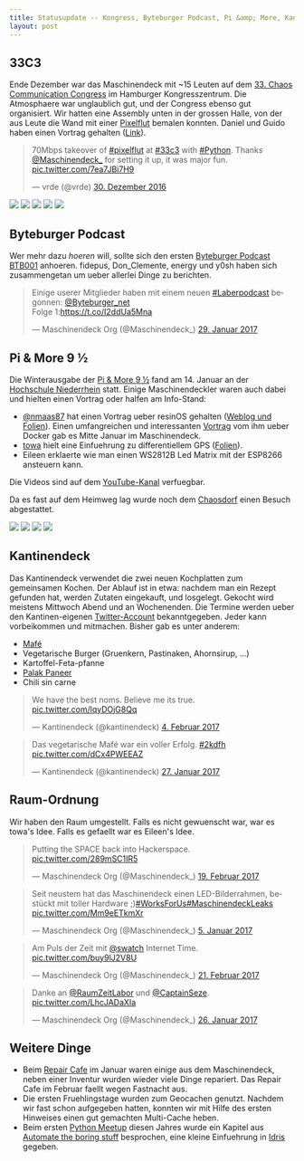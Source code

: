 ```yaml
---
title: Statusupdate -- Kongress, Byteburger Podcast, Pi &amp; More, Kantinendeck, Geocaching, Raum-Ordnung, ...
layout: post
---
```



## 33C3

Ende Dezember war das Maschinendeck mit ~15 Leuten auf dem [33. Chaos Communication Congress](https://de.wikipedia.org/wiki/Chaos_Communication_Congress) im Hamburger Kongresszentrum.
Die Atmosphaere war unglaublich gut, und der Congress ebenso gut organisiert. Wir hatten eine Assembly unten in der grossen Halle, von der aus Leute die Wand mit einer [Pixelflut](https://github.com/defnull/pixelflut) bemalen konnten. Daniel und Guido haben einen Vortrag gehalten ([Link](https://media.ccc.de/v/33c3-7827-on_the_security_and_privacy_of_modern_single_sign-on_in_the_web)).

<blockquote class="twitter-tweet" data-lang="de"><p lang="en" dir="ltr">70Mbps takeover of <a href="https://twitter.com/hashtag/pixelflut?src=hash">#pixelflut</a> at <a href="https://twitter.com/hashtag/33c3?src=hash">#33c3</a> with <a href="https://twitter.com/hashtag/Python?src=hash">#Python</a>. Thanks <a href="https://twitter.com/Maschinendeck_">@Maschinendeck_</a> for setting it up, it was major fun. <a href="https://t.co/7ea7JBi7H9">pic.twitter.com/7ea7JBi7H9</a></p>&mdash; vrde (@vrde) <a href="https://twitter.com/vrde/status/814908145520807936">30. Dezember 2016</a></blockquote>
<script async src="//platform.twitter.com/widgets.js" charset="utf-8"></script>


![](/images/update-feb17/IMG_20161227_163912-small.jpg)
![](/images/update-feb17/IMG_20161229_011019-small.jpg)
![](/images/update-feb17/IMG_20161229_205553-small.jpg)
![](/images/update-feb17/IMG_20161229_224715-small.jpg)
![](/images/update-feb17/IMG_20161230_140715-small.jpg)


## Byteburger Podcast

Wer mehr dazu _hoeren_ will, sollte sich den ersten [Byteburger Podcast BTB001](http://www.byteburger.net/btb001-ich-sag-nur-paternoster/) anhoeren.
fidepus, Don_Clemente, energy und y0sh haben sich zusammengetan um ueber allerlei Dinge zu berichten.

<blockquote class="twitter-tweet" data-lang="de"><p lang="de" dir="ltr">Einige userer Mitglieder haben mit einem neuen <a href="https://twitter.com/hashtag/Laberpodcast?src=hash">#Laberpodcast</a> begonnen: <a href="https://twitter.com/Byteburger_net">@Byteburger_net</a> <br>Folge 1:<a href="https://t.co/I2ddUa5Mna">https://t.co/I2ddUa5Mna</a></p>&mdash; Maschinendeck Org (@Maschinendeck_) <a href="https://twitter.com/Maschinendeck_/status/825643954146271236">29. Januar 2017</a></blockquote>
<script async src="//platform.twitter.com/widgets.js" charset="utf-8"></script>


## Pi &amp; More 9 ½

Die Winterausgabe der [Pi &amp; More 9 ½](http://piandmore.de/) fand am 14. Januar an der [Hochschule Niederrhein](https://www.hs-niederrhein.de/) statt.
Einige Maschinendeckler waren auch dabei und hielten einen Vortrag oder halfen am Info-Stand:

  - [@nmaas87](https://twitter.com/nmaas87) hat einen Vortrag ueber resinOS gehalten ([Weblog und Folien](https://www.nico-maas.de/)). Einen umfangreichen und interessanten [Vortrag](https://twitter.com/Maschinendeck_/status/821811450670891008) vom ihm ueber Docker gab es Mitte Januar im Maschinendeck.
  - [towa](https://twitter.com/towarischtsch) hielt eine Einfuehrung zu differentiellem GPS ([Folien](https://frosch.piandmore.de//de/pam9-5/call/public-media/event_media/presi.pdf)).
  - Eileen erklaerte wie man einen WS2812B Led Matrix mit der ESP8266 ansteuern kann.

Die Videos sind auf dem [YouTube-Kanal](https://www.youtube.com/playlist?list=PLzsc1BLWrXvpKY8NG0SuAYhbj2gNFkiHb) verfuegbar.

Da es fast auf dem Heimweg lag wurde noch dem [Chaosdorf](https://chaosdorf.de/) einen Besuch abgestattet.

![](/images/update-feb17/20170113_190806-small.jpg)
![](/images/update-feb17/dsc06343-small.jpg)
![](/images/update-feb17/dsc06353-small.jpg)
![](/images/update-feb17/20170114_113419-small.jpg)


## Kantinendeck

Das Kantinendeck verwendet die zwei neuen Kochplatten zum gemeinsamen Kochen. Der Ablauf ist in etwa: nachdem man ein Rezept gefunden hat, werden Zutaten eingekauft, und losgelegt.
Gekocht wird meistens Mittwoch Abend und an Wochenenden. Die Termine werden ueber den Kantinen-eigenen [Twitter-Account](https://twitter.com/kantinendeck) bekanntgegeben.
Jeder kann vorbeikommen und mitmachen. Bisher gab es unter anderem:

  - [Mafé](http://www.chefkoch.de/rezepte/2418781381833932/Vegetarisches-Maf.html)
  - Vegetarische Burger (Gruenkern, Pastinaken, Ahornsirup, ...)
  - Kartoffel-Feta-pfanne
  - [Palak Paneer](http://www.chefkoch.de/rezepte/1430761247928622/Palak-Paneer.html)
  - Chili sin carne


<blockquote class="twitter-tweet" data-lang="de"><p lang="en" dir="ltr">We have the best noms. Believe me its true. <a href="https://t.co/lqyDOjG8Qq">pic.twitter.com/lqyDOjG8Qq</a></p>&mdash; Kantinendeck (@kantinendeck) <a href="https://twitter.com/kantinendeck/status/828021497218342914">4. Februar 2017</a></blockquote>
<script async src="//platform.twitter.com/widgets.js" charset="utf-8"></script>

<blockquote class="twitter-tweet" data-lang="de"><p lang="de" dir="ltr">Das vegetarische Mafé war ein voller Erfolg. <a href="https://twitter.com/hashtag/2kdfh?src=hash">#2kdfh</a> <a href="https://t.co/dCx4PWEEAZ">pic.twitter.com/dCx4PWEEAZ</a></p>&mdash; Kantinendeck (@kantinendeck) <a href="https://twitter.com/kantinendeck/status/825123146504208387">27. Januar 2017</a></blockquote>
<script async src="//platform.twitter.com/widgets.js" charset="utf-8"></script>


## Raum-Ordnung

Wir haben den Raum umgestellt. Falls es nicht gewuenscht war, war es towa's Idee.
Falls es gefaellt war es Eileen's Idee.

<blockquote class="twitter-tweet" data-lang="de"><p lang="en" dir="ltr">Putting the SPACE back into Hackerspace. <a href="https://t.co/289mSC1IR5">pic.twitter.com/289mSC1IR5</a></p>&mdash; Maschinendeck Org (@Maschinendeck_) <a href="https://twitter.com/Maschinendeck_/status/833274346219196416">19. Februar 2017</a></blockquote>
<script async src="//platform.twitter.com/widgets.js" charset="utf-8"></script>

<blockquote class="twitter-tweet" data-lang="de"><p lang="de" dir="ltr">Seit neustem hat das Maschinendeck einen LED-Bilderrahmen, bestückt mit toller Hardware ;)<a href="https://twitter.com/hashtag/WorksForUs?src=hash">#WorksForUs</a><a href="https://twitter.com/hashtag/MaschinendeckLeaks?src=hash">#MaschinendeckLeaks</a> <a href="https://t.co/Mm9eETkmXr">pic.twitter.com/Mm9eETkmXr</a></p>&mdash; Maschinendeck Org (@Maschinendeck_) <a href="https://twitter.com/Maschinendeck_/status/816806232048668672">5. Januar 2017</a></blockquote>
<script async src="//platform.twitter.com/widgets.js" charset="utf-8"></script>

<blockquote class="twitter-tweet" data-lang="de"><p lang="de" dir="ltr">Am Puls der Zeit mit <a href="https://twitter.com/swatch">@swatch</a> Internet Time. <a href="https://t.co/buy9lJ2V8U">pic.twitter.com/buy9lJ2V8U</a></p>&mdash; Maschinendeck Org (@Maschinendeck_) <a href="https://twitter.com/Maschinendeck_/status/834178883385749505">21. Februar 2017</a></blockquote>
<script async src="//platform.twitter.com/widgets.js" charset="utf-8"></script>

<blockquote class="twitter-tweet" data-lang="de"><p lang="de" dir="ltr">Danke an <a href="https://twitter.com/RaumZeitLabor">@RaumZeitLabor</a> und <a href="https://twitter.com/CaptainSeze">@CaptainSeze</a>. <a href="https://t.co/LhcJADaXIa">pic.twitter.com/LhcJADaXIa</a></p>&mdash; Maschinendeck Org (@Maschinendeck_) <a href="https://twitter.com/Maschinendeck_/status/824407204237283328">26. Januar 2017</a></blockquote>
<script async src="//platform.twitter.com/widgets.js" charset="utf-8"></script>


## Weitere Dinge

  - Beim [Repair Cafe](https://repaircafe-trier.de/) im Januar waren einige aus dem Maschinendeck, neben einer Inventur wurden wieder viele Dinge repariert. Das Repair Cafe im Februar faellt wegen Fastnacht aus.
  - Die ersten Fruehlingstage wurden zum Geocachen genutzt. Nachdem wir fast schon aufgegeben hatten, konnten wir mit Hilfe des ersten Hinweises einen gut gemachten Multi-Cache heben.
  - Beim ersten [Python Meetup](http://pythontrier.com/) diesen Jahres wurde ein Kapitel aus [Automate the boring stuff](https://automatetheboringstuff.com/) besprochen, eine kleine Einfuehrung in [Idris](http://www.idris-lang.org/) gegeben.
